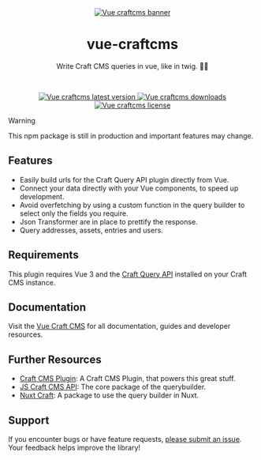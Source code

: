 <div align="center">
	<a href="https://npmjs.com/package/vue-craftcms"  align="center">
		<img src="https://online-images-sr.netlify.app/assets/vue-craft-sdk.png"  alt="Vue craftcms banner">
	</a>
	<h1 align="center">vue-craftcms</h1>
  <p align="center">
    Write Craft CMS queries in vue, like in twig. 🚀🚀
  </p>
  <br />
</div>

<p align="center">
  <a href="https://npmjs.com/package/vue-craftcms">
    <img src="https://img.shields.io/npm/v/vue-craftcms?color=blue" alt="Vue craftcms latest version" />
  </a>
  <a href="https://npmjs.com/package/vue-craftcms" rel="nofollow">
    <img src="https://img.shields.io/npm/d18m/vue-craftcms?color=blue" alt="Vue craftcms downloads">
  </a>
  <a href="https://npmjs.com/package/vue-craftcms" rel="nofollow">
    <img src="https://img.shields.io/github/license/samuelreichor/vue-craftcms?color=blue" alt="Vue craftcms license">
  </a>
</p>

> [!WARNING]  
> This npm package is still in production and important features may change.

## Features

- Easily build urls for the Craft Query API plugin directly from Vue.
- Connect your data directly with your Vue components, to speed up development.
- Avoid overfetching by using a custom function in the query builder to select only the fields you require.
- Json Transformer are in place to prettify the response.
- Query addresses, assets, entries and users.

## Requirements

This plugin requires Vue 3 and the [Craft Query API](https://github.com/samuelreichor/craft-query-api) installed on your Craft CMS instance.

## Documentation

Visit the [Vue Craft CMS](https://samuelreichor.at/libraries/vue-craftcms) for all documentation, guides and developer resources.

## Further Resources

- [Craft CMS Plugin](https://github.com/samuelreichor/craft-query-api): A Craft CMS Plugin, that powers this great stuff.
- [JS Craft CMS API](https://github.com/samuelreichor/js-craftcms-api): The core package of the querybuilder.
- [Nuxt Craft](https://github.com/samuelreichor/nuxt-craft): A package to use the query builder in Nuxt.

## Support

If you encounter bugs or have feature requests, [please submit an issue](/../../issues/new). Your feedback helps improve the library!
